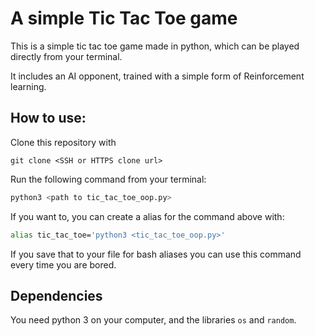 # A simple Tic Tac Toe game



This is a simple tic tac toe game made in python, which can be played directly from your terminal. 

It includes an AI opponent, trained with a simple form of Reinforcement learning. 



## How to use: 

Clone this repository with

```git
git clone <SSH or HTTPS clone url>
```



Run the following command from your terminal: 

```bash
python3 <path to tic_tac_toe_oop.py>
```



If you want to, you can create a alias for the command above with:

```bash
alias tic_tac_toe='python3 <tic_tac_toe_oop.py>'
```

If you save that to your file for bash aliases you can use this command every time you are bored. 



## Dependencies 

You need python 3 on your computer, and the libraries `os` and `random`. 





